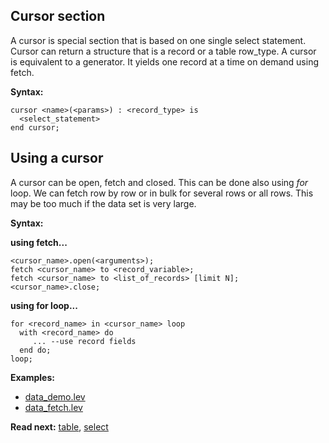 ## Cursor section

A cursor is special section that is based on one single select statement. 
Cursor can return a structure that is a record or a table row_type. 
A cursor is equivalent to a generator. It yields one record at a time on demand using fetch.

**Syntax:**
```
cursor <name>(<params>) : <record_type> is
  <select_statement>
end cursor;
```

## Using a cursor
A cursor can be open, fetch and closed. This can be done also using _for_ loop. 
We can fetch row by row or in bulk for several rows or all rows. This may be too much if the data set is very large. 

**Syntax:**

**using fetch...**
```
<cursor_name>.open(<arguments>);
fetch <cursor_name> to <record_variable>;
fetch <cursor_name> to <list_of_records> [limit N];
<cursor_name>.close;
```
**using for loop...**
```
for <record_name> in <cursor_name> loop
  with <record_name> do
     ... --use record fields
  end do;
loop;
```

**Examples:**
* [data_demo.lev](https://github.com/elucian/level/blob/master/example/data_demo.lev)
* [data_fetch.lev](https://github.com/elucian/level/blob/master/example/data_fetch.lev)

**Read next:**
[table](table.md),
[select](select.md)
